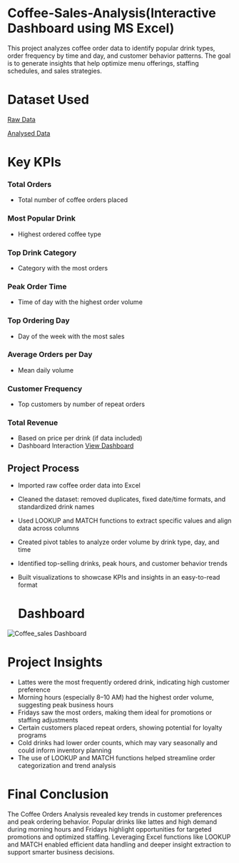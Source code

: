 # Coffee-Sales-Analysis(Interactive Dashboard using MS Excel)
This project analyzes coffee order data to identify popular drink types, order frequency by time and day, and customer behavior patterns. The goal is to generate insights that help optimize menu offerings, staffing schedules, and sales strategies.
# Dataset Used
<a href="https://github.com/Pushkar2520/Coffee-Sales-Analysis/blob/main/coffeeOrdersData.xlsx">Raw Data<a/>

<a href="https://github.com/Pushkar2520/Coffee-Sales-Analysis/blob/main/CoffeeOrders%20Analysis.xlsx">Analysed Data<a/>

# Key KPIs
### Total Orders
- Total number of coffee orders placed
### Most Popular Drink
- Highest ordered coffee type 
### Top Drink Category 
- Category with the most orders 
### Peak Order Time
- Time of day with the highest order volume
### Top Ordering Day
- Day of the week with the most sales
### Average Orders per Day
-  Mean daily volume
### Customer Frequency
- Top customers by number of repeat orders
### Total Revenue 
- Based on price per drink (if data included)
- Dashboard Interaction <a href="https://github.com/Pushkar2520/Coffee-Sales-Analysis/blob/main/Coffee_sales%20Dashboard.png">View Dashboard<a/>

## Project Process
- Imported raw coffee order data into Excel
- Cleaned the dataset: removed duplicates, fixed date/time formats, and standardized drink names
- Used LOOKUP and MATCH functions to extract specific values and align data across columns
- Created pivot tables to analyze order volume by drink type, day, and time
- Identified top-selling drinks, peak hours, and customer behavior trends
- Built visualizations to showcase KPIs and insights in an easy-to-read format

  # Dashboard
![Coffee_sales Dashboard](https://github.com/user-attachments/assets/3114587a-25f6-4f5d-a3ca-ea733d37acb5)

# Project Insights
- Lattes were the most frequently ordered drink, indicating high customer preference
- Morning hours (especially 8–10 AM) had the highest order volume, suggesting peak business hours
- Fridays saw the most orders, making them ideal for promotions or staffing adjustments
- Certain customers placed repeat orders, showing potential for loyalty programs
- Cold drinks had lower order counts, which may vary seasonally and could inform inventory planning
- The use of LOOKUP and MATCH functions helped streamline order categorization and trend analysis
  
# Final Conclusion
The Coffee Orders Analysis revealed key trends in customer preferences and peak ordering behavior. Popular drinks like lattes and high demand during morning hours and Fridays highlight opportunities for targeted promotions and optimized staffing. Leveraging Excel functions like LOOKUP and MATCH enabled efficient data handling and deeper insight extraction to support smarter business decisions.


